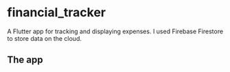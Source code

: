 # financial_tracker

A Flutter app for tracking and displaying expenses. I used Firebase Firestore to store data on the cloud.

## The app

